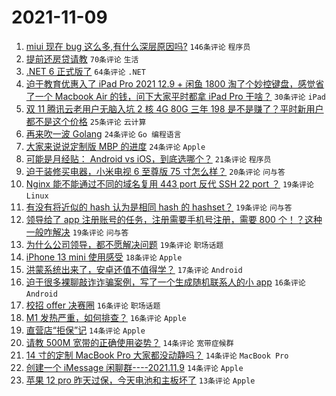 # 2021-11-09

1. [miui 现在 bug 这么多,有什么深层原因吗?](https://www.v2ex.com/t/814032) `146条评论` `程序员`
1. [提前还房贷请教](https://www.v2ex.com/t/814034) `70条评论` `生活`
1. [.NET 6 正式版了](https://www.v2ex.com/t/814028) `64条评论` `.NET`
1. [迫于教育优惠入了 iPad Pro 2021 12.9 + 闲鱼 1800 淘了个妙控键盘，感觉省了一个 Macbook Air 的钱，问下大家平时都拿 iPad Pro 干啥？](https://www.v2ex.com/t/814136) `30条评论` `iPad`
1. [双 11 腾讯云老用户无脑入坑 2 核 4G 80G 三年 198 是不是赚了？平时新用户都不是这个价格](https://www.v2ex.com/t/814133) `25条评论` `云计算`
1. [再来吹一波 Golang](https://www.v2ex.com/t/814129) `24条评论` `Go 编程语言`
1. [大家来说说定制版 MBP 的进度](https://www.v2ex.com/t/814074) `24条评论` `Apple`
1. [可能是月经贴： Android vs iOS，到底选哪个？](https://www.v2ex.com/t/814131) `21条评论` `程序员`
1. [迫于装修买电器，小米电视 6 至尊版 75 寸怎么样？](https://www.v2ex.com/t/814135) `20条评论` `问与答`
1. [Nginx 能不能通过不同的域名复用 443 port 反代 SSH 22 port ？](https://www.v2ex.com/t/814132) `19条评论` `Linux`
1. [有没有将近似的 hash 认为是相同 hash 的 hashset？](https://www.v2ex.com/t/814128) `19条评论` `问与答`
1. [领导给了 app 注册账号的任务，注册需要手机号注册，需要 800 个！？这种一般咋解决](https://www.v2ex.com/t/814065) `19条评论` `问与答`
1. [为什么公司领导，都不愿解决问题](https://www.v2ex.com/t/814040) `19条评论` `职场话题`
1. [iPhone 13 mini 使用感受](https://www.v2ex.com/t/814091) `18条评论` `Apple`
1. [洪蒙系统出来了，安卓还值不值得学？](https://www.v2ex.com/t/814141) `17条评论` `Android`
1. [迫于很多裸聊敲诈诈骗案例，写了一个生成随机联系人的小 app](https://www.v2ex.com/t/814134) `16条评论` `Android`
1. [校招 offer 决赛圈](https://www.v2ex.com/t/814068) `16条评论` `职场话题`
1. [M1 发热严重，如何排查？](https://www.v2ex.com/t/814046) `16条评论` `Apple`
1. [直营店“拒保”记](https://www.v2ex.com/t/814143) `14条评论` `Apple`
1. [请教 500M 宽带的正确使用姿势？](https://www.v2ex.com/t/814090) `14条评论` `宽带症候群`
1. [14 寸的定制 MacBook Pro 大家都没动静吗？](https://www.v2ex.com/t/814085) `14条评论` `MacBook Pro`
1. [创建一个 iMessage 闲聊群----2021.11.9](https://www.v2ex.com/t/814026) `14条评论` `Apple`
1. [苹果 12 pro 昨天过保，今天电池和主板坏了](https://www.v2ex.com/t/814124) `13条评论` `Apple`
